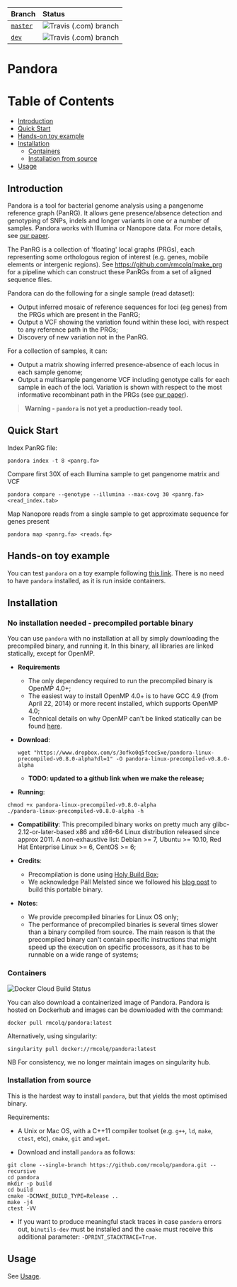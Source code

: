 | Branch             | Status                                                                           |
|:-------------------|:---------------------------------------------------------------------------------|
| [`master`][master] | ![Travis (.com) branch](https://img.shields.io/travis/com/rmcolq/pandora/master) |
| [`dev`][dev]       | ![Travis (.com) branch](https://img.shields.io/travis/com/rmcolq/pandora/dev)    |

[master]: https://github.com/rmcolq/pandora/tree/master
[dev]: https://github.com/rmcolq/pandora/tree/dev


# Pandora

[TOC]: #

# Table of Contents
- [Introduction](#introduction)
- [Quick Start](#quick-start)
- [Hands-on toy example](#hands-on-toy-example)
- [Installation](#installation)
  - [Containers](#containers)
  - [Installation from source](#installation-from-source)
- [Usage](#usage)


## Introduction
Pandora is a tool for bacterial genome analysis using a pangenome reference graph (PanRG). It allows gene presence/absence detection and genotyping of SNPs, indels and longer variants in one or a number of samples. Pandora works with Illumina or Nanopore data. For more details, see [our paper][pandora_2020_paper].

The PanRG is a collection of 'floating'
local graphs (PRGs), each representing some orthologous region of interest
(e.g. genes, mobile elements or intergenic regions). See
https://github.com/rmcolq/make_prg for a pipeline which can construct
these PanRGs from a set of aligned sequence files.

Pandora can do the following for a single sample (read dataset):
- Output inferred mosaic of reference sequences for loci (eg genes) from the PRGs which are present in the PanRG;
- Output a VCF showing the variation found within these loci, with respect to any reference path in the PRGs;
- Discovery of new variation not in the PanRG.

For a collection of samples, it can:
- Output a matrix showing inferred presence-absence of each locus in each sample genome;
- Output a multisample pangenome VCF including genotype calls for each sample in each of the loci. Variation is shown with respect to the most informative recombinant path in the PRGs (see [our paper][pandora_2020_paper]).

> **Warning - `pandora` is not yet a production-ready tool.** 

## Quick Start

Index PanRG file:

```
pandora index -t 8 <panrg.fa>
```

Compare first 30X of each Illumina sample to get pangenome matrix and
VCF

```
pandora compare --genotype --illumina --max-covg 30 <panrg.fa> <read_index.tab>
```

Map Nanopore reads from a single sample to get approximate sequence for
genes present

```
pandora map <panrg.fa> <reads.fq>
```

## Hands-on toy example

You can test `pandora` on a toy example following [this link](example).
There is no need to have `pandora` installed, as it is run inside containers.

## Installation

### No installation needed - precompiled portable binary

You can use `pandora` with no installation at all by simply downloading the precompiled binary, and running it.
In this binary, all libraries are linked statically, except for OpenMP.

* **Requirements**
  * The only dependency required to run the precompiled binary is OpenMP 4.0+;
  * The easiest way to install OpenMP 4.0+ is to have GCC 4.9 (from April 22, 2014) or more recent installed, which supports OpenMP 4.0;
  * Technical details on why OpenMP can't be linked statically
can be found [here](https://gcc.gnu.org/onlinedocs/gfortran/OpenMP.html). 

* **Download**:
  ```
  wget "https://www.dropbox.com/s/3ofko0q5fcec5xe/pandora-linux-precompiled-v0.8.0-alpha?dl=1" -O pandora-linux-precompiled-v0.8.0-alpha
  ```
  * **TODO: updated to a github link when we make the release;**
* **Running**:
```
chmod +x pandora-linux-precompiled-v0.8.0-alpha
./pandora-linux-precompiled-v0.8.0-alpha -h
```

* **Compatibility**: This precompiled binary works on pretty much any glibc-2.12-or-later-based x86 and x86-64 Linux distribution 
  released since approx 2011. A non-exhaustive list: Debian >= 7, Ubuntu >= 10.10, Red Hat Enterprise Linux >= 6,
  CentOS >= 6;
  
* **Credits**:
  * Precompilation is done using [Holy Build Box](http://phusion.github.io/holy-build-box/);
  * We acknowledge Páll Melsted since we followed his [blog post](https://pmelsted.wordpress.com/2015/10/14/building-binaries-for-bioinformatics/) to build this portable binary.

* **Notes**:
  * We provide precompiled binaries for Linux OS only;
  * The performance of precompiled binaries is several times slower than a binary compiled from source.
    The main reason is that the precompiled binary can't contain specific instructions that might speed up
    the execution on specific processors, as it has to be runnable on a wide range of systems;

### Containers

![Docker Cloud Build Status](https://img.shields.io/docker/cloud/build/rmcolq/pandora)

You can also download a containerized image of Pandora.
Pandora is hosted on Dockerhub and images can be downloaded with the
command:

```
docker pull rmcolq/pandora:latest
```

Alternatively, using singularity:

```
singularity pull docker://rmcolq/pandora:latest
```

NB For consistency, we no longer maintain images on singularity hub.

### Installation from source

This is the hardest way to install `pandora`, but that yields the most optimised binary.

Requirements:
- A Unix or Mac OS, with a C++11 compiler toolset (e.g. `g++`, `ld`, `make`, `ctest`, etc), `cmake`, `git` and `wget`.

- Download and install `pandora` as follows:

```
git clone --single-branch https://github.com/rmcolq/pandora.git --recursive
cd pandora
mkdir -p build
cd build
cmake -DCMAKE_BUILD_TYPE=Release .. 
make -j4
ctest -VV
```

* If you want to produce meaningful stack traces in case `pandora` errors out, `binutils-dev` must be installed and the
  `cmake` must receive this additional parameter: `-DPRINT_STACKTRACE=True`.

## Usage

See [Usage](https://github.com/rmcolq/pandora/wiki/Usage).


<!--Link References-->
[pandora_2020_paper]: https://www.biorxiv.org/content/10.1101/2020.11.12.380378v2

